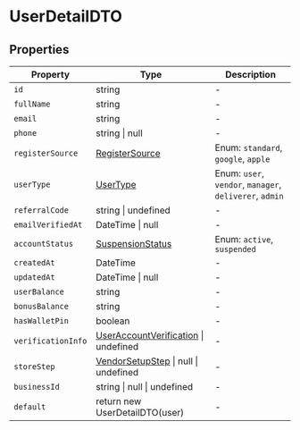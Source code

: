 # UserDetailDTO

## Properties

| Property | Type | Description |
|----------|------|-------------|
| `id` | string | - |
| `fullName` | string | - |
| `email` | string | - |
| `phone` | string \| null | - |
| `registerSource` | [RegisterSource](../enums/RegisterSource.md) | Enum: `standard`, `google`, `apple` |
| `userType` | [UserType](../enums/UserType.md) | Enum: `user`, `vendor`, `manager`, `deliverer`, `admin` |
| `referralCode` | string \| undefined | - |
| `emailVerifiedAt` | DateTime \| null | - |
| `accountStatus` | [SuspensionStatus](../enums/SuspensionStatus.md) | Enum: `active`, `suspended` |
| `createdAt` | DateTime | - |
| `updatedAt` | DateTime \| null | - |
| `userBalance` | string | - |
| `bonusBalance` | string | - |
| `hasWalletPin` | boolean | - |
| `verificationInfo` | [UserAccountVerification](../interfaces/UserAccountVerification.md) \| undefined | - |
| `storeStep` | [VendorSetupStep](../enums/VendorSetupStep.md) \| null \| undefined | - |
| `businessId` | string \| null \| undefined | - |
| `default` | return new UserDetailDTO(user) | - |
